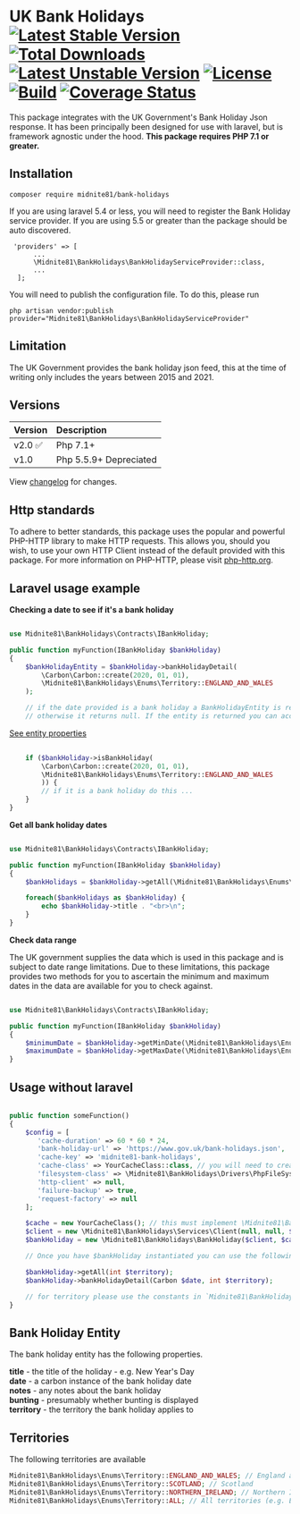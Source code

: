 # UK Bank Holidays [![Latest Stable Version](https://poser.pugx.org/midnite81/bank-holidays/version)](https://packagist.org/packages/midnite81/bank-holidays) [![Total Downloads](https://poser.pugx.org/midnite81/bank-holidays/downloads)](https://packagist.org/packages/midnite81/bank-holidays) [![Latest Unstable Version](https://poser.pugx.org/midnite81/bank-holidays/v/unstable)](https://packagist.org/packages/midnite81/bank-holidays) [![License](https://poser.pugx.org/midnite81/bank-holidays/license.svg)](https://packagist.org/packages/midnite81/bank-holidays) [![Build](https://travis-ci.org/midnite81/bank-holidays.svg?branch=master)](https://travis-ci.org/midnite81/bank-holidays) [![Coverage Status](https://coveralls.io/repos/github/midnite81/bank-holidays/badge.svg?branch=master)](https://coveralls.io/github/midnite81/bank-holidays?branch=master)

This package integrates with the UK Government's Bank Holiday Json response. It has been principally been
designed for use with laravel, but is framework agnostic under the hood. **This package requires PHP 7.1 or greater.**

## Installation

```
composer require midnite81/bank-holidays
```

If you are using laravel 5.4 or less, you will need to register the Bank Holiday service provider. If you are using 5.5
or greater than the package should be auto discovered.

```
 'providers' => [
      ...
      \Midnite81\BankHolidays\BankHolidayServiceProvider::class,
      ...
  ];
```

You will need to publish the configuration file. To do this, please run

```
php artisan vendor:publish provider="Midnite81\BankHolidays\BankHolidayServiceProvider"
```

## Limitation

The UK Government provides the bank holiday json feed, this at the time of writing only includes the 
years between 2015 and 2021. 

## Versions
|Version|Description|
|:-------|:-----------|
|v2.0 ✅|Php 7.1+|
|v1.0|Php 5.5.9+ Depreciated|

View [changelog](CHANGELOG.md) for changes. 

## Http standards

To adhere to better standards, this package uses the popular and powerful PHP-HTTP library to make HTTP requests. 
This allows you, should you wish, to use your own HTTP Client instead of the default provided with this package. 
For more information on PHP-HTTP, please visit [php-http.org](http://docs.php-http.org/en/latest/).

## Laravel usage example

**Checking a date to see if it's a bank holiday**

```php

use Midnite81\BankHolidays\Contracts\IBankHoliday;

public function myFunction(IBankHoliday $bankHoliday)
{ 
    $bankHolidayEntity = $bankHoliday->bankHolidayDetail(
        \Carbon\Carbon::create(2020, 01, 01), 
        \Midnite81\BankHolidays\Enums\Territory::ENGLAND_AND_WALES
    );

    // if the date provided is a bank holiday a BankHolidayEntity is returned
    // otherwise it returns null. If the entity is returned you can access the entity properties below.

```
[See entity properties](#bank-holiday-entity)

```php
   
    if ($bankHoliday->isBankHoliday(
        \Carbon\Carbon::create(2020, 01, 01),
        \Midnite81\BankHolidays\Enums\Territory::ENGLAND_AND_WALES
        )) {
        // if it is a bank holiday do this ...
    }
}
```

**Get all bank holiday dates**

```php

use Midnite81\BankHolidays\Contracts\IBankHoliday;

public function myFunction(IBankHoliday $bankHoliday)
{ 
    $bankHolidays = $bankHoliday->getAll(\Midnite81\BankHolidays\Enums\Territory::ENGLAND_AND_WALES);

    foreach($bankHolidays as $bankHoliday) { 
        echo $bankHoliday->title . "<br>\n";  
    }
}
```

**Check data range**

The UK government supplies the data which is used in this package and is subject to date range limitations.
Due to these limitations, this package provides two methods for you to ascertain the minimum and maximum 
dates in the data are available for you to check against.

```php

use Midnite81\BankHolidays\Contracts\IBankHoliday;

public function myFunction(IBankHoliday $bankHoliday)
{ 
    $minimumDate = $bankHoliday->getMinDate(\Midnite81\BankHolidays\Enums\Territory::ENGLAND_AND_WALES);
    $maximumDate = $bankHoliday->getMaxDate(\Midnite81\BankHolidays\Enums\Territory::ENGLAND_AND_WALES);
}
```

## Usage without laravel

```php

public function someFunction()
{ 
    $config = [
       'cache-duration' => 60 * 60 * 24,
       'bank-holiday-url' => 'https://www.gov.uk/bank-holidays.json',
       'cache-key' => 'midnite81-bank-holidays',
       'cache-class' => YourCacheClass::class, // you will need to create a cache class
       'filesystem-class' => \Midnite81\BankHolidays\Drivers\PhpFileSystem::class,
       'http-client' => null,
       'failure-backup' => true,
       'request-factory' => null
    ];

    $cache = new YourCacheClass(); // this must implement \Midnite81\BankHolidays\Contracts\Drivers\ICache
    $client = new \Midnite81\BankHolidays\Services\Client(null, null, $config);
    $bankHoliday = new \Midnite81\BankHolidays\BankHoliday($client, $cache, $config);

    // Once you have $bankHoliday instantiated you can use the following methods

    $bankHoliday->getAll(int $territory);
    $bankHoliday->bankHolidayDetail(Carbon $date, int $territory);

    // for territory please use the constants in `Midnite81\BankHolidays\Enums\Territory`
}

```

## Bank Holiday Entity

The bank holiday entity has the following properties.

**title** - the title of the holiday - e.g. New Year's Day   
**date** - a carbon instance of the bank holiday date    
**notes** - any notes about the bank holiday    
**bunting** - presumably whether bunting is displayed    
**territory** - the territory the bank holiday applies to    

## Territories

The following territories are available

```php
Midnite81\BankHolidays\Enums\Territory::ENGLAND_AND_WALES; // England and Wales   
Midnite81\BankHolidays\Enums\Territory::SCOTLAND; // Scotland   
Midnite81\BankHolidays\Enums\Territory::NORTHERN_IRELAND; // Northern Ireland   
Midnite81\BankHolidays\Enums\Territory::ALL; // All territories (e.g. England, Wales, Scotland and Northern Ireland)
```